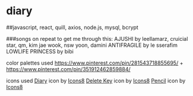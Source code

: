 # diary

##javascript, react, quill, axios, node.js, mysql, bcrypt

###songs on repeat to get me through this:
AJUSHI by leellamarz, cruicial star, qm, kim jae wook, nsw yoon, damini
ANTIFRAGILE by le sserafim
LOWLIFE PRINCESS by bibi

color palettes used
https://www.pinterest.com/pin/281543718855695/ +
https://www.pinterest.com/pin/351912462859884/ 

icons used
<a target="_blank" href="https://icons8.com/icon/tHBlsmJhlmYA/diary">Diary</a> icon by <a target="_blank" href="https://icons8.com">Icons8</a>
<a target="_blank" href="https://icons8.com/icon/2QNRrIsXL2Si/delete-key">Delete Key</a> icon by <a target="_blank" href="https://icons8.com">Icons8</a>
<a target="_blank" href="https://icons8.com/icon/hpGBYYSBgFIB/pencil">Pencil</a> icon by <a target="_blank" href="https://icons8.com">Icons8</a>